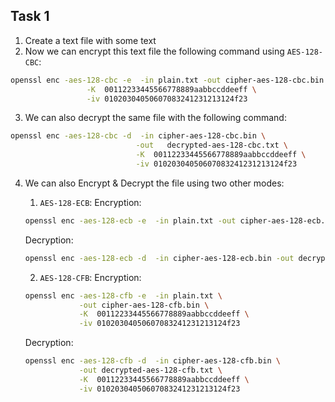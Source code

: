 ## Task 1

1. Create a text file with some text
2. Now we can encrypt this text file the following command using `AES-128-CBC`:

```bash
openssl enc -aes-128-cbc -e  -in plain.txt -out cipher-aes-128-cbc.bin \
                 -K  00112233445566778889aabbccddeeff \
                 -iv 01020304050607083241231213124f23
```

3. We can also decrypt the same file with the following command:

```bash
openssl enc -aes-128-cbc -d  -in cipher-aes-128-cbc.bin \
                            -out   decrypted-aes-128-cbc.txt \
                            -K  00112233445566778889aabbccddeeff \
                            -iv 01020304050607083241231213124f23
```

4. We can also Encrypt & Decrypt the file using two other modes:

   1. `AES-128-ECB`:
      Encryption:

   ```bash
   openssl enc -aes-128-ecb -e  -in plain.txt -out cipher-aes-128-ecb.bin -K 00112233445566778889aabbccd3322a
   ```

   Decryption:

   ```bash
   openssl enc -aes-128-ecb -d  -in cipher-aes-128-ecb.bin -out decrypted-aes-128-ecb.txt -K  00112233445566778889aabbccd3322a
   ```

   2. `AES-128-CFB`:
      Encryption:

   ```bash
   openssl enc -aes-128-cfb -e  -in plain.txt \
               -out cipher-aes-128-cfb.bin \
               -K  00112233445566778889aabbccddeeff \
               -iv 01020304050607083241231213124f23
   ```

   Decryption:

   ```bash
   openssl enc -aes-128-cfb -d  -in cipher-aes-128-cfb.bin \
               -out decrypted-aes-128-cfb.txt \
               -K  00112233445566778889aabbccddeeff \
               -iv 01020304050607083241231213124f23
   ```
